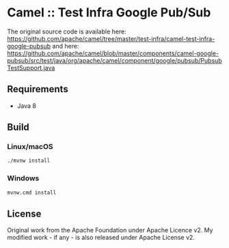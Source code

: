 # Camel :: Test Infra Google Pub/Sub

The original source code is available here: https://github.com/apache/camel/tree/master/test-infra/camel-test-infra-google-pubsub
and here: https://github.com/apache/camel/blob/master/components/camel-google-pubsub/src/test/java/org/apache/camel/component/google/pubsub/PubsubTestSupport.java

## Requirements

- Java 8

## Build

### Linux/macOS

```bash
./mvnw install
```

### Windows

```bash
mvnw.cmd install
```

## License

Original work from the Apache Foundation under Apache Licence v2.
My modified work - if any - is also released under Apache License v2.
